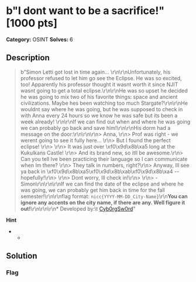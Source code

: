 # b"I dont want to be a sacrifice!" [1000 pts]

**Category:** OSINT
**Solves:** 6

## Description
>b"Simon Letti got lost in time again... \r\n\r\nUnfortunately, his professor refused to let him go see the Eclipse. He was so excited, too! Apparently his professor thought it wasnt worth it since NJIT wasnt going to get a total eclipse.\r\n\r\nHe was so upset he decided he was going to mix two of his favorite things: space and ancient civilizations. Maybe hes been watching too much Stargate?\r\n\r\nHe wouldnt say where he was going, but he was supposed to check in with Anna every 24 hours so we know he was safe but its been a week already! \r\n\r\nIf we can find out when and where he was going we can probably go back and save him!\r\n\r\nHis dorm had a message on the door:\r\n\r\n\r\n> Anna, \r\n> Prof was right - we werent going to see it fully here... \r\n> But I found the perfect eclipse! \r\n> \r\n> It was just over \xf0\x9d\x8b\xa5 long at the Kukulkans Castle! \r\n> And its brand new, so itll be awesome.\r\n> Can you tell Ive been practicing their language so I can communicate when Im there? \r\n> They talk in numbers, right?\r\n> Anyway, Ill see ya back in \xf0\x9d\x8b\xa5\xf0\x9d\x8b\xab\xf0\x9d\x8b\xa4 -- hopefully!\r\n> \r\n> Dont worry, Ill check in!\r\n> \r\n> - Simon\r\n\r\n\r\nIf we can find the date of the eclipse and where he was going, we can probably get him back in time for the fall semester!\r\n\r\nflag format: `nicc{YYYY-MM-DD_City-Name}`\r\n**You can ignore any accents on the city name, if there are any. Well figure it out!**\r\n\r\n\r\n* Developed by:\t [Cyb0rgSw0rd](https://github.com/AlfredSimpson)"

**Hint**
* -

## Solution

### Flag

